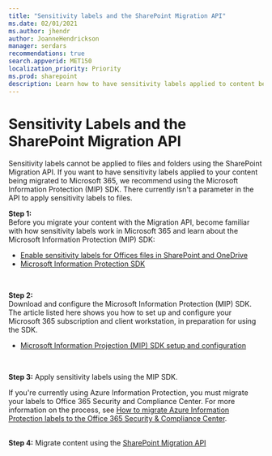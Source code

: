 ```yaml
---
title: "Sensitivity labels and the SharePoint Migration API"
ms.date: 02/01/2021
ms.author: jhendr
author: JoanneHendrickson
manager: serdars
recommendations: true
search.appverid: MET150
localization_priority: Priority
ms.prod: sharepoint
description: Learn how to have sensitivity labels applied to content before migration with the SharePiont Migration API.
---
```


# Sensitivity Labels and the SharePoint Migration API

Sensitivity labels cannot be applied to files and folders using the SharePoint Migration API.  If you want to have sensitivity labels applied to your content being migrated to Microsoft 365, we recommend using the Microsoft Information Protection (MIP) SDK.  There currently isn't a parameter in the API to apply sensitivity labels to files.

**Step 1:**  
Before you migrate your content with the Migration API, become familiar with how sensitivity labels work in Microsoft 365 and learn about the Microsoft Information Protection (MIP) SDK:

- [Enable sensitivity labels for Offices files in SharePoint and OneDrive](https://docs.microsoft.com//microsoft-365/compliance/sensitivity-labels-sharepoint-onedrive-files?view=o365-worldwide)
- [Microsoft Information Protection SDK](https://docs.microsoft.com/information-protection/develop/overview)
<br>

**Step 2:**  
Download and configure the Microsoft Information Protection (MIP) SDK. The article listed here shows you how to set up and configure your Microsoft 365 subscription and client workstation, in preparation for using the SDK.

- [Microsoft Information Projection (MIP) SDK setup and configuration](https://docs.microsoft.com/information-protection/develop/setup-configure-mip) 
<br>

**Step 3:** 
Apply sensitivity labels using the MIP SDK. 
 
If you're currently using Azure Information Protection, you must migrate your labels to Office 365 Security and Compliance Center. For more information on the process, see [How to migrate Azure Information Protection labels to the Office 365 Security & Compliance Center](https://docs.microsoft.com/azure/information-protection/configure-policy-migrate-labels).  
</br>

**Step 4:** Migrate content using the [SharePoint Migration API](https://docs.microsoft.com/sharepoint/dev/apis/migration-api-overview)
